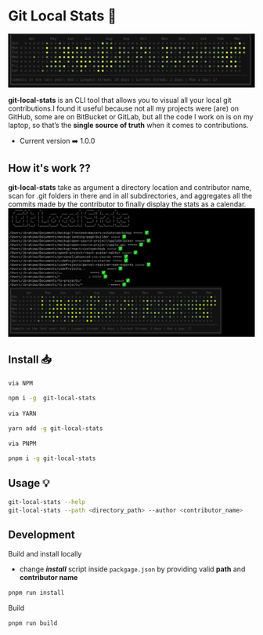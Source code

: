 # Git Local Stats 📆

![CONTRIBUTIONS](src/assets/calendar.png)

**git-local-stats** is an CLI tool that allows you to visual all your local git contributions.I found it useful because not all my projects were (are) on GitHub, some are on BitBucket or GitLab, but all the code I work on is on my laptop, so that’s the **single source of truth** when it comes to contributions.

- Current version ➡️ 1.0.0

## How it's work ??

**git-local-stats** take as argument a directory location and contributor name, scan for .git folders in there and in all subdirectories, and aggregates all the commits made by the contributor to finally display the stats as a calendar.
![COVER](src/assets/contribution_stats.jpeg)

## Install 📥

`via NPM`

```bash
npm i -g  git-local-stats
```

`via YARN`

```bash
yarn add -g git-local-stats
```

`via PNPM`

```bash
pnpm i -g git-local-stats
```

## Usage 💡

```bash
git-local-stats --help
git-local-stats --path <directory_path> --author <contributor_name>
```

## Development

Build and install locally

- change **_install_** script inside `packgage.json` by providing valid **path** and **contributor name**

```bash
pnpm run install
```

Build

```bash
pnpm run build
```
